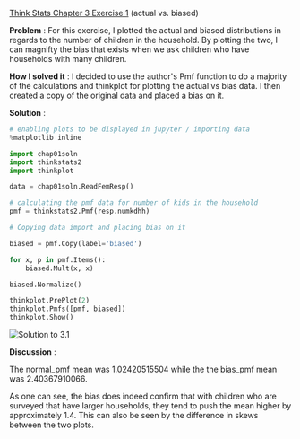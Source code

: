 [Think Stats Chapter 3 Exercise 1](http://greenteapress.com/thinkstats2/html/thinkstats2004.html#toc31) (actual vs. biased)

>>

**Problem** : For this exercise, I plotted the actual and biased distributions in regards to the number of children in the household. By plotting the two, I can magnifty the bias that exists when we ask children who have households with many children.

**How I solved it** : I decided to use the author's Pmf function to do a majority of the calculations and thinkplot for plotting the actual vs bias data. I then created a copy of the original data and placed a bias on it.

**Solution** :

```python
# enabling plots to be displayed in jupyter / importing data
%matplotlib inline

import chap01soln
import thinkstats2
import thinkplot

data = chap01soln.ReadFemResp()

# calculating the pmf data for number of kids in the household
pmf = thinkstats2.Pmf(resp.numkdhh)

# Copying data import and placing bias on it

biased = pmf.Copy(label='biased')

for x, p in pmf.Items():
    biased.Mult(x, x)

biased.Normalize()

thinkplot.PrePlot(2)
thinkplot.Pmfs([pmf, biased])
thinkplot.Show()
```

![Solution to 3.1](https://github.com/floofydugong/dsp/blob/master/ThinkStats2/code/Solution_for_3_1.png)

**Discussion** :

The normal_pmf mean was  1.02420515504 while the the bias_pmf mean was 2.40367910066.

As one can see, the bias does indeed confirm that with children who are surveyed that have larger households, they tend to push the mean higher by approximately 1.4. This can also be seen by the difference in skews between the two plots.